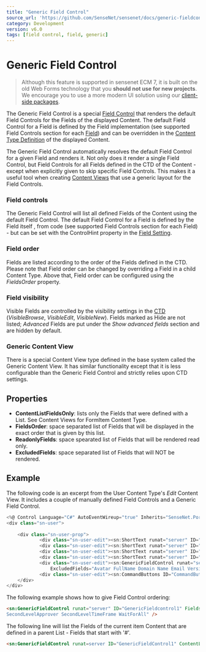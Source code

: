```yaml
---
title: "Generic Field Control"
source_url: 'https://github.com/SenseNet/sensenet/docs/generic-fieldcontrol.md'
category: Development
version: v6.0
tags: [field control, field, generic]
---
```


# Generic Field Control

> Although this feature is supported in sensenet ECM 7, it is built on the old Web Forms technology that you **should not use for new projects**. We encourage you to use a more modern UI solution using our [client-side packages](https://www.npmjs.com/org/sensenet).

The Generic Field Control is a special [Field Control](field-control.md) that renders the default Field Controls for the Fields of the displayed Content. The default Field Control for a Field is defined by the Field implementation (see supported Field Controls section for each [Field](field.md)) and can be overridden in the [Content Type Definition](ctd.md) of the displayed Content.

The Generic Field Control automatically resolves the default Field Control for a given Field and renders it. Not only does it render a single Field Control, but Field Controls for all Fields defined in the CTD of the Content - except when explicitly given to skip specific Field Controls. This makes it a useful tool when creating [Content Views](content-view.md) that use a generic layout for the Field Controls.

### Field controls

The Generic Field Control will list all defined Fields of the Content using the default Field Control. The default Field Control for a Field is defined by the Field itself , from code (see supported Field Controls section for each Field) - but can be set with the ControlHint property in the [Field Setting](field-setting.md).

### Field order

Fields are listed according to the order of the Fields defined in the CTD. Please note that Field order can be changed by overriding a Field in a child Content Type. Above that, Field order can be configured using the *FieldsOrder* property.

### Field visibility

Visible Fields are controlled by the visibility settings in the [CTD](ctd.md) (*VisibleBrowse*, *VisibleEdit*, *VisibleNew*). Fields marked as Hide are not listed; *Advanced* Fields are put under the *Show advanced fields* section and are hidden by default.

### Generic Content View

There is a special Content View type defined in the base system called the Generic Content View. It has similar functionality except that it is less configurable than the Generic Field Control and strictly relies upon CTD settings.

## Properties

- **ContentListFieldsOnly**: lists only the Fields that were defined with a List. See Content Views for FormItem Content Type.
- **FieldsOrder**: space separated list of Fields that will be displayed in the exact order that is given by this list.
- **ReadonlyFields**: space spearated list of Fields that will be rendered read only.
- **ExcludedFields**: space separated list of Fields that will NOT be rendered.

## Example

The following code is an excerpt from the User Content Type's *Edit* Content View. It includes a couple of manually defined Field Controls and a Generic Field Control.

```csharp
<%@ Control Language="C#" AutoEventWireup="true" Inherits="SenseNet.Portal.UI.SingleContentView" %>
<div class="sn-user">
 
    <div class="sn-user-prop">
            <div class="sn-user-edit"><sn:ShortText runat="server" ID="ShortTextFullName" FieldName="FullName" /></div>
            <div class="sn-user-edit"><sn:ShortText runat="server" ID="ShortTextDomain" FieldName="Domain" /></div>
            <div class="sn-user-edit"><sn:ShortText runat="server" ID="ShortTextName" FieldName="Name" /></div>
            <div class="sn-user-edit"><sn:ShortText runat="server" ID="ShortTextEmail" FieldName="Email" /></div>
            <div class="sn-user-edit"><sn:GenericFieldControl runat="server" ID="GenericFieldControl1"
                ExcludedFields="Avatar FullName Domain Name Email Version Index Password" /></div>
            <div class="sn-user-edit"><sn:CommandButtons ID="CommandButtons1" runat="server" /></div>
    </div>
</div>
```

The following example shows how to give Field Control ordering:

```html
<sn:GenericFieldControl runat="server" ID="GenericFieldcontrol1" FieldsOrder="DisplayName Description FirstLevelApprover FirstLevelTimeFrame 
SecondLevelApprover SecondLevelTimeFrame WaitForAll" />
```

The following line will list the Fields of the current item Content that are defined in a parent List - Fields that start with '#'.

```html
<sn:GenericFieldControl runat=server ID="GenericFieldControl1" ContentListFieldsOnly="true" />
```
